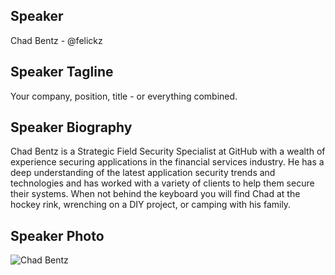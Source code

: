 ## Speaker

Chad Bentz - @felickz

## Speaker Tagline
Your company, position, title - or everything combined.


## Speaker Biography
Chad Bentz is a Strategic Field Security Specialist at GitHub with a wealth of experience securing applications in the financial services industry. He has a deep understanding of the latest application security trends and technologies and has worked with a variety of clients to help them secure their systems. When not behind the keyboard you will find Chad at the hockey rink, wrenching on a DIY project, or camping with his family.


## Speaker Photo
![Chad Bentz](https://avatars.githubusercontent.com/u/1760475?v=4&s=400)
